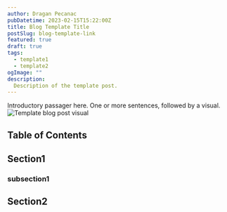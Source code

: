 ```yaml
---
author: Dragan Pecanac
pubDatetime: 2023-02-15T15:22:00Z
title: Blog Template Title
postSlug: blog-template-link
featured: true
draft: true
tags:
  - template1
  - template2
ogImage: ""
description:
  Description of the template post.
---
```


Introductory passager here. One or more sentences, followed by a visual.
![Template blog post visual](https://someimgonline.com/image.png)

## Table of Contents
## Section1
### subsection1
## Section2